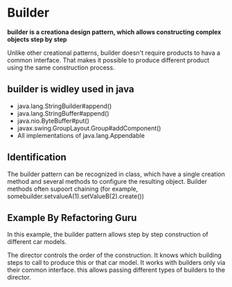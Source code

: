 # Builder 

**builder is a creationa design pattern, which allows constructing complex objects step by step** 

Unlike other creational patterns, builder doesn't require products to hava a common interface. That makes it possible to produce different product using the same construction process.

## builder is widley used in java 

* java.lang.StringBuilder#append()
* java.lang.StringBuffer#append()
* java.nio.ByteBuffer#put()
* javax.swing.GroupLayout.Group#addComponent()
* All implementations of java.lang.Appendable

## Identification 
The builder pattern can be recognized in class, which have a single creation method and several methods to configure the resulting object. Builder methods often supoort chaining (for example, somebuilder.setvalueA(1).setValueB(2).create())

## Example By Refactoring Guru

In this example, the builder pattern allows step by step construction of different car models.

The director controls the order of the construction. It knows which building steps to call to produce this or that car model. It works with builders only via their common interface. this allows passing different types of builders to the director.

